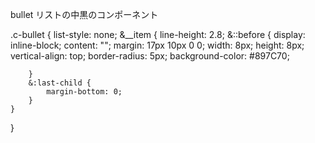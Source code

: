 bullet
リストの中黒のコンポーネント

.c-bullet {
    list-style: none;
    &__item {
        line-height: 2.8;
        &::before {
            display: inline-block;
            content: "";
            margin: 17px 10px 0 0;
            width: 8px;
            height: 8px;
            vertical-align: top;
            border-radius: 5px;
            background-color: #897C70;

        }
        &:last-child {
            margin-bottom: 0;
        }
    }
}